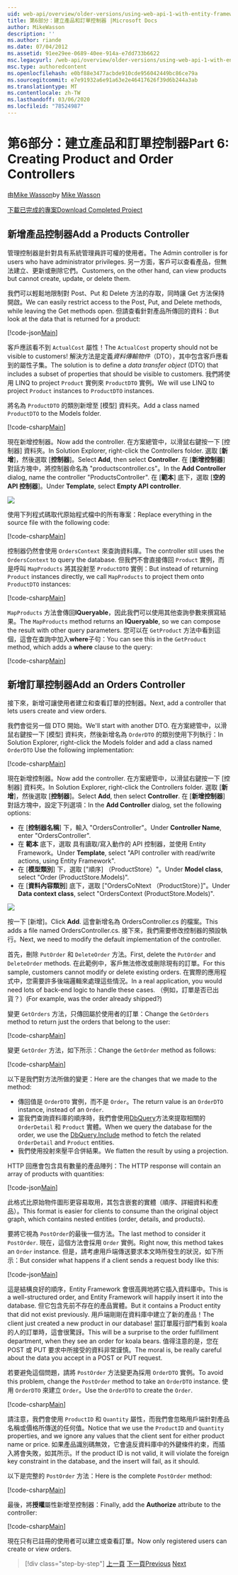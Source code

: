 ```yaml
---
uid: web-api/overview/older-versions/using-web-api-1-with-entity-framework-5/using-web-api-with-entity-framework-part-6
title: 第6部分：建立產品和訂單控制器 |Microsoft Docs
author: MikeWasson
description: ''
ms.author: riande
ms.date: 07/04/2012
ms.assetid: 91ee29ee-0689-40ee-914a-e7dd733b6622
msc.legacyurl: /web-api/overview/older-versions/using-web-api-1-with-entity-framework-5/using-web-api-with-entity-framework-part-6
msc.type: authoredcontent
ms.openlocfilehash: e0bf88e3477acbde910cde956042449bc86ce79a
ms.sourcegitcommit: e7e91932a6e91a63e2e46417626f39d6b244a3ab
ms.translationtype: MT
ms.contentlocale: zh-TW
ms.lasthandoff: 03/06/2020
ms.locfileid: "78524987"
---
```

# <a name="part-6-creating-product-and-order-controllers"></a><span data-ttu-id="02768-102">第6部分：建立產品和訂單控制器</span><span class="sxs-lookup"><span data-stu-id="02768-102">Part 6: Creating Product and Order Controllers</span></span>

<span data-ttu-id="02768-103">由[Mike Wasson](https://github.com/MikeWasson)</span><span class="sxs-lookup"><span data-stu-id="02768-103">by [Mike Wasson](https://github.com/MikeWasson)</span></span>

[<span data-ttu-id="02768-104">下載已完成的專案</span><span class="sxs-lookup"><span data-stu-id="02768-104">Download Completed Project</span></span>](https://code.msdn.microsoft.com/ASP-NET-Web-API-with-afa30545)

## <a name="add-a-products-controller"></a><span data-ttu-id="02768-105">新增產品控制器</span><span class="sxs-lookup"><span data-stu-id="02768-105">Add a Products Controller</span></span>

<span data-ttu-id="02768-106">管理控制器是針對具有系統管理員許可權的使用者。</span><span class="sxs-lookup"><span data-stu-id="02768-106">The Admin controller is for users who have administrator privileges.</span></span> <span data-ttu-id="02768-107">另一方面，客戶可以查看產品，但無法建立、更新或刪除它們。</span><span class="sxs-lookup"><span data-stu-id="02768-107">Customers, on the other hand, can view products but cannot create, update, or delete them.</span></span>

<span data-ttu-id="02768-108">我們可以輕鬆地限制對 Post、Put 和 Delete 方法的存取，同時讓 Get 方法保持開啟。</span><span class="sxs-lookup"><span data-stu-id="02768-108">We can easily restrict access to the Post, Put, and Delete methods, while leaving the Get methods open.</span></span> <span data-ttu-id="02768-109">但請查看針對產品所傳回的資料：</span><span class="sxs-lookup"><span data-stu-id="02768-109">But look at the data that is returned for a product:</span></span>

[!code-json[Main](using-web-api-with-entity-framework-part-6/samples/sample1.json?highlight=1)]

<span data-ttu-id="02768-110">客戶應該看不到 `ActualCost` 屬性！</span><span class="sxs-lookup"><span data-stu-id="02768-110">The `ActualCost` property should not be visible to customers!</span></span> <span data-ttu-id="02768-111">解決方法是定義*資料傳輸物件*（DTO），其中包含客戶應看到的屬性子集。</span><span class="sxs-lookup"><span data-stu-id="02768-111">The solution is to define a *data transfer object* (DTO) that includes a subset of properties that should be visible to customers.</span></span> <span data-ttu-id="02768-112">我們將使用 LINQ to project `Product` 實例來 `ProductDTO` 實例。</span><span class="sxs-lookup"><span data-stu-id="02768-112">We will use LINQ to project `Product` instances to `ProductDTO` instances.</span></span>

<span data-ttu-id="02768-113">將名為 `ProductDTO` 的類別新增至 [模型] 資料夾。</span><span class="sxs-lookup"><span data-stu-id="02768-113">Add a class named `ProductDTO` to the Models folder.</span></span>

[!code-csharp[Main](using-web-api-with-entity-framework-part-6/samples/sample2.cs)]

<span data-ttu-id="02768-114">現在新增控制器。</span><span class="sxs-lookup"><span data-stu-id="02768-114">Now add the controller.</span></span> <span data-ttu-id="02768-115">在方案總管中，以滑鼠右鍵按一下 [控制器] 資料夾。</span><span class="sxs-lookup"><span data-stu-id="02768-115">In Solution Explorer, right-click the Controllers folder.</span></span> <span data-ttu-id="02768-116">選取 [**新增**]，然後選取 [**控制器**]。</span><span class="sxs-lookup"><span data-stu-id="02768-116">Select **Add**, then select **Controller**.</span></span> <span data-ttu-id="02768-117">在 [**新增控制器**] 對話方塊中，將控制器命名為 &quot;productscontroller.cs&quot;。</span><span class="sxs-lookup"><span data-stu-id="02768-117">In the **Add Controller** dialog, name the controller &quot;ProductsController&quot;.</span></span> <span data-ttu-id="02768-118">在 [**範本**] 底下，選取 [**空的 API 控制器**]。</span><span class="sxs-lookup"><span data-stu-id="02768-118">Under **Template**, select **Empty API controller**.</span></span>

![](using-web-api-with-entity-framework-part-6/_static/image1.png)

<span data-ttu-id="02768-119">使用下列程式碼取代原始程式檔中的所有專案：</span><span class="sxs-lookup"><span data-stu-id="02768-119">Replace everything in the source file with the following code:</span></span>

[!code-csharp[Main](using-web-api-with-entity-framework-part-6/samples/sample3.cs)]

<span data-ttu-id="02768-120">控制器仍然會使用 `OrdersContext` 來查詢資料庫。</span><span class="sxs-lookup"><span data-stu-id="02768-120">The controller still uses the `OrdersContext` to query the database.</span></span> <span data-ttu-id="02768-121">但我們不會直接傳回 `Product` 實例，而是呼叫 `MapProducts` 將其投射至 `ProductDTO` 實例：</span><span class="sxs-lookup"><span data-stu-id="02768-121">But instead of returning `Product` instances directly, we call `MapProducts` to project them onto `ProductDTO` instances:</span></span>

[!code-csharp[Main](using-web-api-with-entity-framework-part-6/samples/sample4.cs?highlight=1)]

<span data-ttu-id="02768-122">`MapProducts` 方法會傳回**IQueryable**，因此我們可以使用其他查詢參數來撰寫結果。</span><span class="sxs-lookup"><span data-stu-id="02768-122">The `MapProducts` method returns an **IQueryable**, so we can compose the result with other query parameters.</span></span> <span data-ttu-id="02768-123">您可以在 `GetProduct` 方法中看到這個，這會在查詢中加入**where**子句：</span><span class="sxs-lookup"><span data-stu-id="02768-123">You can see this in the `GetProduct` method, which adds a **where** clause to the query:</span></span>

[!code-csharp[Main](using-web-api-with-entity-framework-part-6/samples/sample5.cs?highlight=2)]

## <a name="add-an-orders-controller"></a><span data-ttu-id="02768-124">新增訂單控制器</span><span class="sxs-lookup"><span data-stu-id="02768-124">Add an Orders Controller</span></span>

<span data-ttu-id="02768-125">接下來，新增可讓使用者建立和查看訂單的控制器。</span><span class="sxs-lookup"><span data-stu-id="02768-125">Next, add a controller that lets users create and view orders.</span></span>

<span data-ttu-id="02768-126">我們會從另一個 DTO 開始。</span><span class="sxs-lookup"><span data-stu-id="02768-126">We'll start with another DTO.</span></span> <span data-ttu-id="02768-127">在方案總管中，以滑鼠右鍵按一下 [模型] 資料夾，然後新增名為 `OrderDTO` 的類別使用下列執行：</span><span class="sxs-lookup"><span data-stu-id="02768-127">In Solution Explorer, right-click the Models folder and add a class named `OrderDTO` Use the following implementation:</span></span>

[!code-csharp[Main](using-web-api-with-entity-framework-part-6/samples/sample6.cs)]

<span data-ttu-id="02768-128">現在新增控制器。</span><span class="sxs-lookup"><span data-stu-id="02768-128">Now add the controller.</span></span> <span data-ttu-id="02768-129">在方案總管中，以滑鼠右鍵按一下 [控制器] 資料夾。</span><span class="sxs-lookup"><span data-stu-id="02768-129">In Solution Explorer, right-click the Controllers folder.</span></span> <span data-ttu-id="02768-130">選取 [**新增**]，然後選取 [**控制器**]。</span><span class="sxs-lookup"><span data-stu-id="02768-130">Select **Add**, then select **Controller**.</span></span> <span data-ttu-id="02768-131">在 [**新增控制器**] 對話方塊中，設定下列選項：</span><span class="sxs-lookup"><span data-stu-id="02768-131">In the **Add Controller** dialog, set the following options:</span></span>

- <span data-ttu-id="02768-132">在 [**控制器名稱**] 下，輸入 "OrdersController"。</span><span class="sxs-lookup"><span data-stu-id="02768-132">Under **Controller Name**, enter "OrdersController".</span></span>
- <span data-ttu-id="02768-133">在 **範本** 底下，選取 具有讀取/寫入動作的 API 控制器，並使用 Entity Framework。</span><span class="sxs-lookup"><span data-stu-id="02768-133">Under **Template**, select "API controller with read/write actions, using Entity Framework".</span></span>
- <span data-ttu-id="02768-134">在 [**模型類別**] 下，選取 [&quot;順序] （ProductStore）&quot;。</span><span class="sxs-lookup"><span data-stu-id="02768-134">Under **Model class**, select &quot;Order (ProductStore.Models)&quot;.</span></span>
- <span data-ttu-id="02768-135">在 [**資料內容類別**] 底下，選取 [&quot;OrdersCoNtext （ProductStore）]&quot;。</span><span class="sxs-lookup"><span data-stu-id="02768-135">Under **Data context class**, select &quot;OrdersContext (ProductStore.Models)&quot;.</span></span>

![](using-web-api-with-entity-framework-part-6/_static/image2.png)

<span data-ttu-id="02768-136">按一下 [新增]。</span><span class="sxs-lookup"><span data-stu-id="02768-136">Click **Add**.</span></span> <span data-ttu-id="02768-137">這會新增名為 OrdersController.cs 的檔案。</span><span class="sxs-lookup"><span data-stu-id="02768-137">This adds a file named OrdersController.cs.</span></span> <span data-ttu-id="02768-138">接下來，我們需要修改控制器的預設執行。</span><span class="sxs-lookup"><span data-stu-id="02768-138">Next, we need to modify the default implementation of the controller.</span></span>

<span data-ttu-id="02768-139">首先，刪除 `PutOrder` 和 `DeleteOrder` 方法。</span><span class="sxs-lookup"><span data-stu-id="02768-139">First, delete the `PutOrder` and `DeleteOrder` methods.</span></span> <span data-ttu-id="02768-140">在此範例中，客戶無法修改或刪除現有的訂單。</span><span class="sxs-lookup"><span data-stu-id="02768-140">For this sample, customers cannot modify or delete existing orders.</span></span> <span data-ttu-id="02768-141">在實際的應用程式中，您需要許多後端邏輯來處理這些情況。</span><span class="sxs-lookup"><span data-stu-id="02768-141">In a real application, you would need lots of back-end logic to handle these cases.</span></span> <span data-ttu-id="02768-142">（例如，訂單是否已出貨？）</span><span class="sxs-lookup"><span data-stu-id="02768-142">(For example, was the order already shipped?)</span></span>

<span data-ttu-id="02768-143">變更 `GetOrders` 方法，只傳回屬於使用者的訂單：</span><span class="sxs-lookup"><span data-stu-id="02768-143">Change the `GetOrders` method to return just the orders that belong to the user:</span></span>

[!code-csharp[Main](using-web-api-with-entity-framework-part-6/samples/sample7.cs)]

<span data-ttu-id="02768-144">變更 `GetOrder` 方法，如下所示：</span><span class="sxs-lookup"><span data-stu-id="02768-144">Change the `GetOrder` method as follows:</span></span>

[!code-csharp[Main](using-web-api-with-entity-framework-part-6/samples/sample8.cs)]

<span data-ttu-id="02768-145">以下是我們對方法所做的變更：</span><span class="sxs-lookup"><span data-stu-id="02768-145">Here are the changes that we made to the method:</span></span>

- <span data-ttu-id="02768-146">傳回值是 `OrderDTO` 實例，而不是 `Order`。</span><span class="sxs-lookup"><span data-stu-id="02768-146">The return value is an `OrderDTO` instance, instead of an `Order`.</span></span>
- <span data-ttu-id="02768-147">當我們查詢資料庫的順序時，我們會使用[DbQuery](https://msdn.microsoft.com/library/gg696395)方法來提取相關的 `OrderDetail` 和 `Product` 實體。</span><span class="sxs-lookup"><span data-stu-id="02768-147">When we query the database for the order, we use the [DbQuery.Include](https://msdn.microsoft.com/library/gg696395) method to fetch the related `OrderDetail` and `Product` entities.</span></span>
- <span data-ttu-id="02768-148">我們使用投射來壓平合併結果。</span><span class="sxs-lookup"><span data-stu-id="02768-148">We flatten the result by using a projection.</span></span>

<span data-ttu-id="02768-149">HTTP 回應會包含具有數量的產品陣列：</span><span class="sxs-lookup"><span data-stu-id="02768-149">The HTTP response will contain an array of products with quantities:</span></span>

[!code-json[Main](using-web-api-with-entity-framework-part-6/samples/sample9.json)]

<span data-ttu-id="02768-150">此格式比原始物件圖形更容易取用，其包含嵌套的實體（順序、詳細資料和產品）。</span><span class="sxs-lookup"><span data-stu-id="02768-150">This format is easier for clients to consume than the original object graph, which contains nested entities (order, details, and products).</span></span>

<span data-ttu-id="02768-151">要將它視為 `PostOrder`的最後一個方法。</span><span class="sxs-lookup"><span data-stu-id="02768-151">The last method to consider it `PostOrder`.</span></span> <span data-ttu-id="02768-152">現在，這個方法會採用 `Order` 實例。</span><span class="sxs-lookup"><span data-stu-id="02768-152">Right now, this method takes an `Order` instance.</span></span> <span data-ttu-id="02768-153">但是，請考慮用戶端傳送要求本文時所發生的狀況，如下所示：</span><span class="sxs-lookup"><span data-stu-id="02768-153">But consider what happens if a client sends a request body like this:</span></span>

[!code-json[Main](using-web-api-with-entity-framework-part-6/samples/sample10.json)]

<span data-ttu-id="02768-154">這是結構良好的順序，Entity Framework 會很高興地將它插入資料庫中。</span><span class="sxs-lookup"><span data-stu-id="02768-154">This is a well-structured order, and Entity Framework will happily insert it into the database.</span></span> <span data-ttu-id="02768-155">但它包含先前不存在的產品實體。</span><span class="sxs-lookup"><span data-stu-id="02768-155">But it contains a Product entity that did not exist previously.</span></span> <span data-ttu-id="02768-156">用戶端剛剛在資料庫中建立了新的產品！</span><span class="sxs-lookup"><span data-stu-id="02768-156">The client just created a new product in our database!</span></span> <span data-ttu-id="02768-157">當訂單履行部門看到 koala 的人的訂單時，這會很驚訝。</span><span class="sxs-lookup"><span data-stu-id="02768-157">This will be a surprise to the order fulfillment department, when they see an order for koala bears.</span></span> <span data-ttu-id="02768-158">值得注意的是，您在 POST 或 PUT 要求中所接受的資料非常謹慎。</span><span class="sxs-lookup"><span data-stu-id="02768-158">The moral is, be really careful about the data you accept in a POST or PUT request.</span></span>

<span data-ttu-id="02768-159">若要避免這個問題，請將 `PostOrder` 方法變更為採用 `OrderDTO` 實例。</span><span class="sxs-lookup"><span data-stu-id="02768-159">To avoid this problem, change the `PostOrder` method to take an `OrderDTO` instance.</span></span> <span data-ttu-id="02768-160">使用 `OrderDTO` 來建立 `Order`。</span><span class="sxs-lookup"><span data-stu-id="02768-160">Use the `OrderDTO` to create the `Order`.</span></span>

[!code-csharp[Main](using-web-api-with-entity-framework-part-6/samples/sample11.cs)]

<span data-ttu-id="02768-161">請注意，我們會使用 `ProductID` 和 `Quantity` 屬性，而我們會忽略用戶端針對產品名稱或價格所傳送的任何值。</span><span class="sxs-lookup"><span data-stu-id="02768-161">Notice that we use the `ProductID` and `Quantity` properties, and we ignore any values that the client sent for either product name or price.</span></span> <span data-ttu-id="02768-162">如果產品識別碼無效，它會違反資料庫中的外鍵條件約束，而插入將會失敗，如其所示。</span><span class="sxs-lookup"><span data-stu-id="02768-162">If the product ID is not valid, it will violate the foreign key constraint in the database, and the insert will fail, as it should.</span></span>

<span data-ttu-id="02768-163">以下是完整的 `PostOrder` 方法：</span><span class="sxs-lookup"><span data-stu-id="02768-163">Here is the complete `PostOrder` method:</span></span>

[!code-csharp[Main](using-web-api-with-entity-framework-part-6/samples/sample12.cs)]

<span data-ttu-id="02768-164">最後，將**授權**屬性新增至控制器：</span><span class="sxs-lookup"><span data-stu-id="02768-164">Finally, add the **Authorize** attribute to the controller:</span></span>

[!code-csharp[Main](using-web-api-with-entity-framework-part-6/samples/sample13.cs)]

<span data-ttu-id="02768-165">現在只有已註冊的使用者可以建立或查看訂單。</span><span class="sxs-lookup"><span data-stu-id="02768-165">Now only registered users can create or view orders.</span></span>

> [!div class="step-by-step"]
> <span data-ttu-id="02768-166">[上一頁](using-web-api-with-entity-framework-part-5.md)
> [下一頁](using-web-api-with-entity-framework-part-7.md)</span><span class="sxs-lookup"><span data-stu-id="02768-166">[Previous](using-web-api-with-entity-framework-part-5.md)
[Next](using-web-api-with-entity-framework-part-7.md)</span></span>
